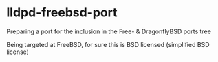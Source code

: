 lldpd-freebsd-port
==================

Preparing a port for the inclusion in the Free- &amp; DragonflyBSD ports tree

Being targeted at FreeBSD, for sure this is BSD licensed (simplified BSD license)
